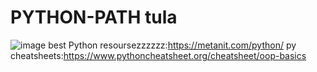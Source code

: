 
# PYTHON-PATH tula 
![image](https://user-images.githubusercontent.com/95548242/233073609-f3000e12-1d41-475a-9859-2b628d1087d8.png)
best Python resoursezzzzzz:https://metanit.com/python/
py cheatsheets:https://www.pythoncheatsheet.org/cheatsheet/oop-basics		

